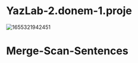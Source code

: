 # YazLab-2.donem-1.proje

![1655321942451](https://user-images.githubusercontent.com/97789164/224253558-7b54e7f5-1338-4d56-a5b2-833f8926683e.jpg)
# Merge-Scan-Sentences
